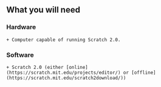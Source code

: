 ## What you will need

### Hardware

    + Computer capable of running Scratch 2.0.

### Software

    + Scratch 2.0 (either [online](https://scratch.mit.edu/projects/editor/) or [offline](https://scratch.mit.edu/scratch2download/))
